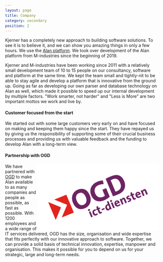 ```yaml
---
layout: page
title: Company
category: secondary
position: 2
---
```

Kjerner has a completely new approach to building software solutions. To see it is to believe it, and we can show you amazing things in only a few hours. We use the [Alan platform](https://alan-platform.com). We took over development of the Alan platform from M-industries since the beginning of 2019.

Kjerner and M-industries have been working since 2011 with a relatively small development team of 10 to 15 people on our consultancy, software and platform at the same time. We kept the team small and tightly-nit to be able to stay agile and develop a platform that is innovative from the ground up. Going as far as developing our own parser and database technology on Alan as well, which made it possible to speed up our internal development by multiple factors. "Work smarter, not harder" and "Less is More" are two important mottos we work and live by.

#### Customer focused from the start
We started out with some large customers very early on and have focused on making and keeping them happy since the start. They have repayed us by giving us the responsibility of supporting some of their crucial business processes and providing us with valuable feedback and the funding to develop Alan with a long-term view.

#### Partnership with OGD
<a href="https://ogd.nl"><img src="/assets/logos/4.png" alt="Logo OGD"
	title="Logo OGD" width="400" height="220" ALIGN="right" /></a>We have partnered with [OGD](https://ogd.nl) to make Alan available to as many companies and people as possible, as fast as possible. With 1200 employees and a wide range of IT services delivered, OGD has the size, organisation and wide expertise that fits perfectly with our innovative approach to software. Together, we can provide a solid basis of technical innovation, expertise, manpower and organisation. This makes it possible for you to depend on us for your strategic, large and long-term needs.

